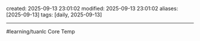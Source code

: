 created: 2025-09-13 23:01:02
modified: 2025-09-13 23:01:02
aliases: [2025-09-13]
tags: [daily, 2025-09-13]

---
#learning/tuanlc
Core Temp


















